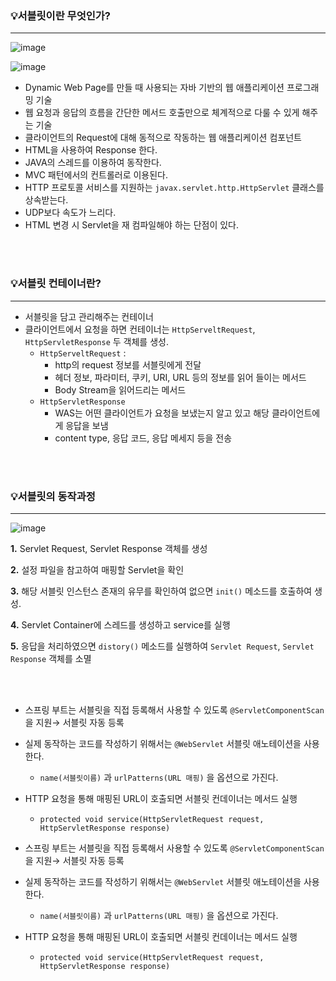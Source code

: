 ### 💡서블릿이란 무엇인가?
---


![image](https://user-images.githubusercontent.com/80308473/193847545-954c0681-78aa-431d-90a2-dc79c1409f17.png)

![image](https://user-images.githubusercontent.com/80308473/193847618-0e61fdef-93c1-484d-870c-06c4fbb99b8d.png)

- Dynamic Web Page를 만들 때 사용되는 자바 기반의 웹 애플리케이션 프로그래밍 기술
- 웹 요청과 응답의 흐름을 간단한 메서드 호출만으로 체계적으로 다룰 수 있게 해주는 기술
- 클라이언트의 Request에 대해 동적으로 작동하는 웹 애플리케이션 컴포넌트
- HTML을 사용하여 Response 한다.
- JAVA의 스레드를 이용하여 동작한다.
- MVC 패턴에서의 컨트롤러로 이용된다.
- HTTP 프로토콜 서비스를 지원하는 `javax.servlet.http.HttpServlet` 클래스를 상속받는다.
- UDP보다 속도가 느리다.
- HTML 변경 시 Servlet을 재 컴파일해야 하는 단점이 있다.

</br></br>

### 💡서블릿 컨테이너란?
---

- 서블릿을 담고 관리해주는 컨테이너
- 클라이언트에서 요청을 하면 컨테이너는 `HttpServeltRequest`, `HttpServletResponse` 두 객체를 생성.
    - `HttpServeltRequest` :
        - http의 request 정보를 서블릿에게 전달
        - 헤더 정보, 파라미터, 쿠키, URI, URL 등의 정보를 읽어 들이는 메서드
        - Body Stream을 읽어드리는 메서드
    - `HttpServletResponse`
        - WAS는 어떤  클라이언트가 요청을 보냈는지 알고 있고 해당 클라이언트에게 응답을 보냄
        - content type, 응답 코드, 응답 메세지 등을 전송

</br></br>

### 💡서블릿의 동작과정
---

![image](https://user-images.githubusercontent.com/80308473/193847713-4ecc21f7-7e04-4fea-8a83-8a18376c83e2.png)
    
**1.** Servlet Request, Servlet Response 객체를 생성

**2.** 설정 파일을 참고하여 매핑할 Servlet을 확인

**3.** 해당 서블릿 인스턴스 존재의 유무를 확인하여 없으면 `init()` 메소드를 호출하여 생성.

**4.** Servlet Container에 스레드를 생성하고 service를 실행

**5.** 응답을 처리하였으면 `distory()` 메소드를 실행하여 `Servlet Request`, `Servlet Response` 객체를 소멸

</br></br>

- 스프링 부트는 서블릿을 직접 등록해서 사용할 수 있도록 `@ServletComponentScan`을 지원→ 서블릿 자동 등록
- 실제 동작하는 코드를 작성하기 위해서는 `@WebServlet` 서블릿 애노테이션을 사용한다.
    - `name(서블릿이름)` 과 `urlPatterns(URL 매핑)` 을 옵션으로 가진다.
- HTTP 요청을 통해 매핑된 URL이 호출되면 서블릿 컨데이너는 메서드 실행
    - `protected void service(HttpServletRequest request, HttpServletResponse response)`
    

- 스프링 부트는 서블릿을 직접 등록해서 사용할 수 있도록 `@ServletComponentScan`을 지원→ 서블릿 자동 등록
- 실제 동작하는 코드를 작성하기 위해서는 `@WebServlet` 서블릿 애노테이션을 사용한다.
    - `name(서블릿이름)` 과 `urlPatterns(URL 매핑)` 을 옵션으로 가진다.
- HTTP 요청을 통해 매핑된 URL이 호출되면 서블릿 컨데이너는 메서드 실행
    - `protected void service(HttpServletRequest request, HttpServletResponse response)`
